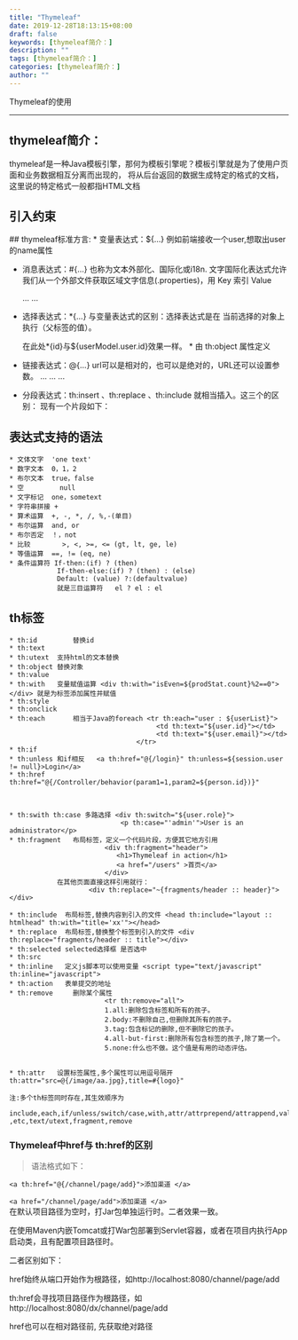 ```yaml
---
title: "Thymeleaf"
date: 2019-12-28T18:13:15+08:00
draft: false
keywords: [thymeleaf简介：]
description: ""
tags: [thymeleaf简介：]
categories: [thymeleaf简介：]
author: ""
---
```

Thymeleaf的使用
<!--more-->
***
## thymeleaf简介：
thymeleaf是一种Java模板引擎，那何为模板引擎呢？模板引擎就是为了使用户页面和业务数据相互分离而出现的，
将从后台返回的数据生成特定的格式的文档，这里说的特定格式一般都指HTML文档

## 引入约束
<html xmlns:th="http://www.thymeleaf.org">
## thymeleaf标准方言:
* 变量表达式：${...}
	例如前端接收一个user,想取出user的name属性
	<span th:text="${user.name}">

* 消息表达式：#{...}
	也称为文本外部化、国际化或i18n.
	文字国际化表达式允许我们从一个外部文件获取区域文字信息(.properties)，用 Key 索引 Value
	 <th th:text="#{header.address.city}">...</th>  
 	 <th th:text="#{header.address.country}">...</th>  

* 选择表达式：*{...}
	与变量表达式的区别：选择表达式是在 当前选择的对象上执行（父标签的值）。
	<form action="/users" th:action="@{/users}" method="POST" th:object="${userModel.user}">
		<input type="hidden" name="id" th:value="*{id}">
	</form>
	在此处*{id}与${userModel.user.id}效果一样。
	* 由 th:object 属性定义

* 链接表达式：@{...}
	url可以是相对的，也可以是绝对的，URL还可以设置参数。
	<a th:href="@{.../users/list}">...</a>
	<a th:href="@{http://www.baidu.com}">...</a>
	<a th:href="@{/order/details(id=${orderId})}">...</a>
		
* 分段表达式：th:insert 、th:replace 、th:include
	就相当插入。这三个的区别：
	现有一个片段如下：


## 表达式支持的语法
	* 文体文字	'one text'
	* 数字文本	0，1，2
	* 布尔文本	true，false
	* 空			null
	* 文字标记	one，sometext
	* 字符串拼接	+
	* 算术运算	+, -, *, /, %,-(单目)
	* 布尔运算	and, or
	* 布尔否定	！，not
	* 比较		>, <, >=, <= (gt, lt, ge, le)
	* 等值运算	==, != (eq, ne)
	* 条件运算符	If-then:(if) ? (then)
				If-then-else:(if) ? (then) : (else)
				Default: (value) ?:(defaultvalue)
				就是三目运算符   el ? el : el
				

## th标签
	* th:id 		替换id
	* th:text
	* th:utext	支持html的文本替换
	* th:object	替换对象
	* th:value	
	* th:with 	变量赋值运算 <div th:with="isEven=${prodStat.count}%2==0"></div> 就是为标签添加属性并赋值
	* th:style
	* th:onclick
	* th:each		相当于Java的foreach	<tr th:each="user : ${userList}">
										 <td th:text="${user.id}"></td>
										 <td th:text="${user.email}"></td>
									</tr>
	* th:if
	* th:unless	和if相反	<a th:href="@{/login}" th:unless=${session.user != null}>Login</a>
	* th:href  th:href="@{/Controller/behavior(param1=1,param2=${person.id})}"
	
	
		
	* th:swith th:case 多路选择	<div th:switch="${user.role}"> 
								<p th:case="'admin'">User is an administrator</p>
	* th:fragment	布局标签，定义一个代码片段，方便其它地方引用 
							<div th:fragment="header">
							   <h1>Thymeleaf in action</h1>
							   <a href="/users" >首页</a>
							</div>
				在其他页面直接这样引用就行：
						<div th:replace="~{fragments/header :: header}"></div>

	* th:include  布局标签,替换内容到引入的文件 <head th:include="layout :: htmlhead" th:with="title='xx'"></head>
	* th:replace  布局标签,替换整个标签到引入的文件 <div th:replace="fragments/header :: title"></div>
	* th:selected selected选择框 是否选中
	* th:src
	* th:inline   定义js脚本可以使用变量 <script type="text/javascript" th:inline="javascript">
	* th:action   表单提交的地址
	* th:remove 	删除某个属性
							<tr th:remove="all"> 
							1.all:删除包含标签和所有的孩子。
							2.body:不删除自己,但删除其所有的孩子。
							3.tag:包含标记的删除,但不删除它的孩子。
							4.all-but-first:删除所有包含标签的孩子,除了第一个。
							5.none:什么也不做。这个值是有用的动态评估。
							
							
	* th:attr 	设置标签属性,多个属性可以用逗号隔开 th:attr="src=@{/image/aa.jpg},title=#{logo}"
	
	注:多个th标签同时存在,其生效顺序为
		include,each,if/unless/switch/case,with,attr/attrprepend/attrappend,value/href,src ,etc,text/utext,fragment,remove

### Thymeleaf中href与 th:href的区别		
>语法格式如下：

`<a th:href="@{/channel/page/add}">添加渠道 </a>`

`<a href="/channel/page/add">添加渠道 </a>`  
在默认项目路径为空时，打Jar包单独运行时。二者效果一致。

在使用Maven内嵌Tomcat或打War包部署到Servlet容器，或者在项目内执行App启动类，且有配置项目路径时。

二者区别如下：  

href始终从端口开始作为根路径，如http://localhost:8080/channel/page/add  

th:href会寻找项目路径作为根路径，如http://localhost:8080/dx/channel/page/add  

href也可以在相对路径前, 先获取绝对路径
							
